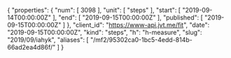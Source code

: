 {
  "properties": {
    "num": [
      3098
    ],
    "unit": [
      "steps"
    ],
    "start": [
      "2019-09-14T00:00:00Z"
    ],
    "end": [
      "2019-09-15T00:00:00Z"
    ],
    "published": [
      "2019-09-15T00:00:00Z"
    ]
  },
  "client_id": "https://www-api.jvt.me/fit",
  "date": "2019-09-15T00:00:00Z",
  "kind": "steps",
  "h": "h-measure",
  "slug": "2019/09/iahyk",
  "aliases": [
    "/mf2/95302ca0-1bc5-4edd-814b-66ad2ea4d86f/"
  ]
}
